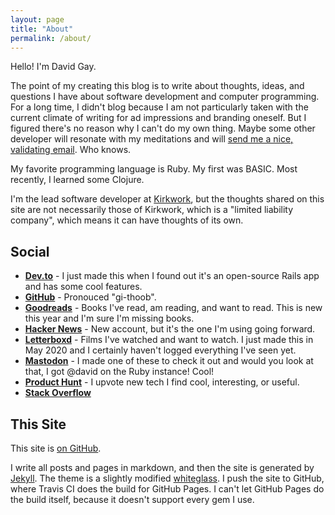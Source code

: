 ```yaml
---
layout: page
title: "About"
permalink: /about/
---
```


Hello! I'm David Gay.

The point of my creating this blog is to write about thoughts, ideas, and
questions I have about software development and computer programming. For a
long time, I didn't blog because I am not particularly taken with the current
climate of writing for ad impressions and branding oneself. But I figured
there's no reason why I can't do my own thing. Maybe some other developer
will resonate with my meditations and will [send me a nice, validating
email](mailto:hello@davidgay.org). Who knows.

My favorite programming language is Ruby. My first was BASIC. Most recently,
I learned some Clojure.

I'm the lead software developer at [Kirkwork](https://kirkworkllc.com), but the
thoughts shared on this site are not necessarily those of Kirkwork, which is a
"limited liability company", which means it can have thoughts of its own.

## Social

- **[Dev.to](https://dev.to/davidgay)** - I just made this when I found out
  it's an open-source Rails app and has some cool features.
- **[GitHub](https://github.com/dtgay)** - Pronouced "gi-thoob".
- **[Goodreads](https://www.goodreads.com/davidgay)** - Books I've read, am
  reading, and want to read. This is new this year and I'm sure I'm missing
  books.
- **[Hacker News](https://news.ycombinator.com/user?id=dtgay)** - New account,
  but it's the one I'm using going forward.
- **[Letterboxd](https://letterboxd.com/davidgay/)** - Films I've watched and
  want to watch. I just made this in May 2020 and I certainly haven't logged
  everything I've seen yet.
- **[Mastodon](https://ruby.social/@david)** -
  I made one of these to check it out and would you look at that, I got @david
  on the Ruby instance! Cool!
- **[Product Hunt](https://www.producthunt.com/@davidgay)** - I upvote new tech
  I find cool, interesting, or useful.
- **[Stack Overflow](https://stackoverflow.com/users/1196465/david-gay?tab=profile)**

## This Site

This site is [on GitHub](https://github.com/dtgay/davidgay.org).

I write all posts and pages in markdown, and then the site is generated by
[Jekyll](https://jekyllrb.com/). The theme is a slightly modified
[whiteglass](https://github.com/yous/whiteglass). I push the site to GitHub,
where Travis CI does the build for GitHub Pages. I can't let GitHub Pages do
the build itself, because it doesn't support every gem I use. 
